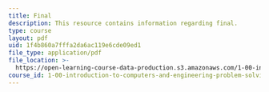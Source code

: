 ```yaml
---
title: Final
description: This resource contains information regarding final.
type: course
layout: pdf
uid: 1f4b860a7fffa2da6ac119e6cde09ed1
file_type: application/pdf
file_location: >-
  https://open-learning-course-data-production.s3.amazonaws.com/1-00-introduction-to-computers-and-engineering-problem-solving-spring-2012/1f4b860a7fffa2da6ac119e6cde09ed1_MIT1_00S12_Final_S10.pdf
course_id: 1-00-introduction-to-computers-and-engineering-problem-solving-spring-2012
---
```

